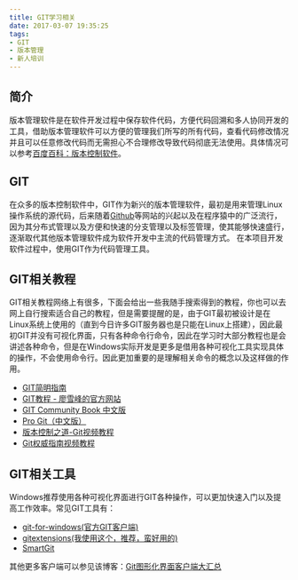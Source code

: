 ```yaml
---
title: GIT学习相关
date: 2017-03-07 19:35:25
tags:
- GIT
- 版本管理
- 新人培训
---
```

## 简介
版本管理软件是在软件开发过程中保存软件代码，方便代码回溯和多人协同开发的工具，借助版本管理软件可以方便的管理我们所写的所有代码，查看代码修改情况并且可以任意修改代码而无需担心不合理修改导致代码彻底无法使用。具体情况可以参考[百度百科：版本控制软件](http://baike.baidu.com/link?url=57LyHv0X90hZjGxeZOzTc2ooDNGchaA27gGQimP8W27SvkOylMUmIKWkjj-1J9BgnsE33XX0WVCsiclc-6a6YK)。

## GIT
在众多的版本控制软件中，GIT作为新兴的版本管理软件，最初是用来管理Linux操作系统的源代码，后来随着[Github](https://github.com/)等网站的兴起以及在程序猿中的广泛流行，因为其分布式管理以及方便和快速的分支管理以及标签管理，使其能够快速盛行，逐渐取代其他版本管理软件成为软件开发中主流的代码管理方式。
在本项目开发软件过程中，使用GIT作为代码管理工具。

## GIT相关教程
GIT相关教程网络上有很多，下面会给出一些我随手搜索得到的教程，你也可以去网上自行搜索适合自己的教程，但是需要提醒的是，由于GIT最初被设计是在Linux系统上使用的（直到今日许多GIT服务器也是只能在Linux上搭建），因此最初GIT并没有可视化界面，只有各种命令行命令，因此在学习时大部分教程也是会讲述各种命令，但是在Windows实际开发是更多是借用各种可视化工具实现具体的操作，不会使用命令行。因此更加重要的是理解相关命令的概念以及这样做的作用。

* [GIT简明指南](http://rogerdudler.github.io/git-guide/index.zh.html)
* [GIT教程 - 廖雪峰的官方网站](http://www.liaoxuefeng.com/wiki/0013739516305929606dd18361248578c67b8067c8c017b000)
* [GIT Community Book 中文版](http://gitbook.liuhui998.com/index.html)
* [Pro Git（中文版）](http://git.oschina.net/progit/)
* [版本控制之道-Git视频教程](http://down.51cto.com/zt/1530)
* [Git权威指南视频教程](http://www.icoolxue.com/album/show/41)

## GIT相关工具
Windows推荐使用各种可视化界面进行GIT各种操作，可以更加快速入门以及提高工作效率。常见GIT工具有：

* [git-for-windows(官方GIT客户端)](https://git-for-windows.github.io/)
* [gitextensions(我使用这个，推荐，蛮好用的)](http://gitextensions.github.io/)
* [SmartGit](http://www.syntevo.com/smartgit/)

其他更多客户端可以参见该博客：[Git图形化界面客户端大汇总](http://my.oschina.net/amstrong/blog/159114#OSC_h3_10)
